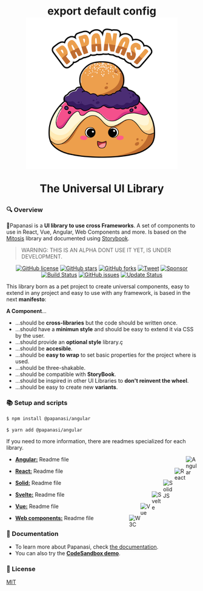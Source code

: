 <h1 align="center">
  export default config<a href="#"><img src="https://raw.githubusercontent.com/CKGrafico/papanasi/main/docs/resources/logo-text.svg"  width="400" alt="Papanasi"></a>
  <p align="center">The Universal UI Library</p>
</h1>

### 🔍 Overview

🥯Papanasi is a **UI library to use cross Frameworks**. A set of components to use in React, Vue, Angular, Web Components and more. Is based on the [Mitosis](https://github.com/BuilderIO/mitosis) library and documented using [Storybook](https://storybook.js.org/).

> WARNING: THIS IS AN ALPHA DONT USE IT YET, IS UNDER DEVELOPMENT.

<p align="center">
  <a href="https://github.com/CKGrafico/Papanasi/blob/main/LICENSE"><img src="https://img.shields.io/github/license/CKGrafico/Papanasi.svg?logo=creative%20commons&color=8FBFA9&logoColor=FFFFFF" alt="GitHub license" /></a>
  <a href="https://github.com/CKGrafico/Papanasi/network"><img src="https://img.shields.io/github/stars/CKGrafico/Papanasi.svg?logo=verizon&color=4D8C6F" alt="GitHub stars" /></a>
  <a href="https://github.com/CKGrafico/Papanasi/network"><img src="https://img.shields.io/github/forks/CKGrafico/Papanasi.svg?logo=github&color=38A3A5" alt="GitHub forks" /></a>
  <a href="https://twitter.com/CKGrafico"><img src="https://img.shields.io/badge/Tweet-project?logo=twitter&color=00acee&logoColor=FFFFFF" alt="Tweet" /></a>
  <a href="https://github.com/sponsors/CKGrafico"><img src="https://img.shields.io/badge/Support-project?logo=ko-fi&color=ea4aaa&logoColor=FFFFFF" alt="Sponsor" /></a>
  <a href="https://travis-ci.org/CKGrafico/Papanasi"><img src="https://travis-ci.org/CKGrafico/Papanasi.svg?logo=travis&branch=basic" alt="Build Status" /></a>
  <a href="https://github.com/CKGrafico/Papanasi/issues"><img src="https://img.shields.io/github/issues/CKGrafico/Papanasi.svg?logo=codeigniter&logoColor=FFFFFF" alt="GitHub issues" /></a>
  <a href="https://github.com/CKGrafico/Papanasi/releases"><img src="https://img.shields.io/badge/Update%20status-Frequently-009C7C?logo=git&logoColor=FFFFFF" alt="Update Status" /></a>

</p>

This library born as a pet project to create universal components, easy to extend in any project and easy to use with any framework, is based in the next **manifesto**:

**A Component**...
* ...should be **cross-libraries** but the code should be written once.
* ...should have a **minimun style** and should be easy to extend it via CSS by the user.
* ...should provide an **optional style** library.ç
* ...should be **accesible**.
* ...should be **easy to wrap** to set basic properties for the project where is used.
* ...should be three-shakable.
* ...should be compatible with **StoryBook**.
* ...should be inspired in other UI Libraries to **don't reinvent the wheel**.
* ...should be easy to create new **variants**.

### 📚 Setup and scripts

```shell
$ npm install @papanasi/angular
```

```shell
$ yarn add @papanasi/angular
```

If you need to more information, there are readmes specialized for each library.
* **[Angular:](https://github.com/CKGrafico/papanasi/blob/main/packages/angular/README.md#-setup-and-scripts)** Readme file<img src="https://cdn.svgporn.com/logos/angular-icon.svg" align="right" width="30" title="Angular">

* **[React:](https://github.com/CKGrafico/papanasi/blob/main/packages/react/README.md#-setup-and-scripts)** Readme file<img src="https://cdn.svgporn.com/logos/react.svg" align="right" width="30" title="React">

* **[Solid:](https://github.com/CKGrafico/papanasi/blob/main/packages/solid/README.md#-setup-and-scripts)** Readme file<img src="https://cdn.svgporn.com/logos/solidjs-icon.svg" align="right" width="30" title="Solid JS"></img>

* **[Svelte:](https://github.com/CKGrafico/papanasi/blob/main/packages/svelte/README.md#-setup-and-scripts)** Readme file<img src="https://cdn.svgporn.com/logos/svelte-icon.svg" align="right" width="30" title="Svelte"></img>

* **[Vue:](https://github.com/CKGrafico/papanasi/blob/main/packages/vue/README.md#-setup-and-scripts)** Readme file<img src="https://cdn.svgporn.com/logos/vue.svg" align="right" width="30" title="Vue">

* **[Web components:](https://github.com/CKGrafico/papanasi/blob/main/packages/webcomponent/README.md#-setup-and-scripts)** Readme file<img src="https://cdn.svgporn.com/logos/w3c.svg" align="right" width="30" title="W3C">

### 📗 Documentation

* To learn more about Papanasi, check [the documentation](http://papanasi.js.org/).
* You can also try the [**CodeSandbox demo**](https://codesandbox.io/s/papanasi-angular-7bzn8h).

### 📃 License

[MIT](http://opensource.org/licenses/MIT)
